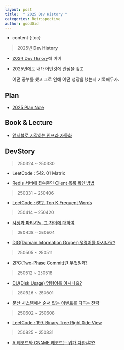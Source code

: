 ```yaml
---
layout: post
title:  " 2025 Dev History "
categories: Retrospective
author: goodGid
---
```

* content
{:toc}

> 2025년 **Dev History**

* [2024 Dev History]({{site.url}}/2024-Retrospective)에 이어

* 2025년에도 내가 어떤것에 관심을 갖고

  어떤 공부를 했고 그로 인해 어떤 성장을 했는지 기록해두자.


## Plan

* [2025 Plan Note](https://gist.github.com/goodGid/a2e9ea6db590648292bf96bac553395d)

<script src="https://gist.github.com/goodGid/a2e9ea6db590648292bf96bac553395d.js"></script>

## Book & Lecture

* [앤서블로 시작하는 인프라 자동화](https://search.shopping.naver.com/book/catalog/42799514639?cat_id=50010921&frm=PBOKPRO&query=%EC%95%A4%EC%84%9C%EB%B8%94%EB%A1%9C+%EC%8B%9C%EC%9E%91%ED%95%98%EB%8A%94+%EC%9D%B8%ED%94%84%EB%9D%BC+%EC%9E%90%EB%8F%99%ED%99%94&NaPm=ct%3Dm8r37hr4%7Cci%3Debbdae97deab6df0c802e5ee64433d86189cf6b5%7Ctr%3Dboknx%7Csn%3D95694%7Chk%3De4e3c18237e3fcd80a1f61c54eb5281a23dcbb3e)



## DevStory

> 250324 ~ 250330

* [LeetCode : 542. 01 Matrix]({{site.url}}/LeetCode-Replace-Elements-With-Greatest-Element-On-Right-Side)

* [Redis 서버에 접속중인 Client 목록 확인 방법]({{site.url}}/Redis-How-to-know-Connected-Client)

> 250331 ~ 250406

* [LeetCode : 692. Top K Frequent Words]({{site.url}}/LeetCode-Top-K-Frequent-Words)

> 250414 ~ 250420

* [샤딩과 파티셔닝, 그 차이에 대하여]({{site.url}}/DB-Sharding-vs-Partitioning)

> 250428 ~ 250504

* [DIG(Domain Information Groper) 명령어를 아시나요?]({{site.url}}/Tech-Command-DIG)

> 250505 ~ 250511

* [2PC(Two-Phase Commit)란 무엇일까?]({{site.url}}/Tech-2PC-Two-Phase-Commit)

> 250512 ~ 250518

* [DU(Disk Usage) 명령어를 아시나요?]({{site.url}}/Tech-Command-DU-Disk-Usage)

> 250526 ~ 250601

* [분산 시스템에서 순서 없는 이벤트를 다루는 전략]({{site.url}}//Tech-Eventual-Consistency-in-Distributed-System)

> 250602 ~ 250608

* [LeetCode : 199. Binary Tree Right Side View]({{site.url}}/LeetCode-Binary-Tree-Right-Side-View/#3-code-25-06-08-x)

> 250825 ~ 250831

* [A 레코드와 CNAME 레코드는 뭐가 다른걸까?]({{site.url}}/Network-CNAME-and-A-Record)